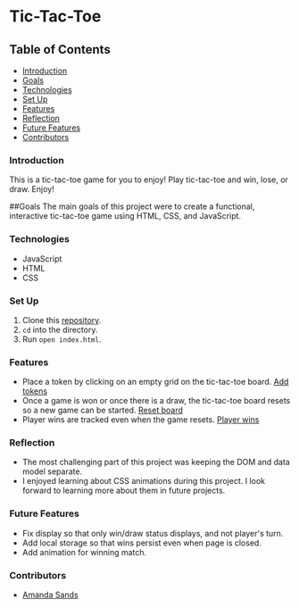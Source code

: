 # Tic-Tac-Toe

## Table of Contents
- [Introduction](#introduction)
- [Goals](#goals)
- [Technologies](#technologies)
- [Set Up](#set-up)
- [Features](#features)
- [Reflection](#reflection)
- [Future Features](#future-features)
- [Contributors](#contributors)

### Introduction
This is a tic-tac-toe game for you to enjoy! Play tic-tac-toe and win, lose, or draw. Enjoy!

##Goals
The main goals of this project were to create a functional, interactive tic-tac-toe game using HTML, CSS, and JavaScript.

### Technologies
- JavaScript
- HTML
- CSS

### Set Up
1.  Clone this [repository](https://github.com/ASands17/Tic-Tac-Toe).
2. `cd` into the directory.
3. Run `open index.html`.

### Features
- Place a token by clicking on an empty grid on the tic-tac-toe board.
[Add tokens](/assets/addTokens.jpeg)
- Once a game is won or once there is a draw, the tic-tac-toe board resets so a new game can be started.
[Reset board](/assets/blankboard.jpeg)
- Player wins are tracked even when the game resets.
[Player wins](/assets/tracknames.jpeg)

### Reflection
- The most challenging part of this project was keeping the DOM and data model separate.
- I enjoyed learning about CSS animations during this project. I look forward to learning more about them in future projects.

### Future Features
- Fix display so that only win/draw status displays, and not player's turn.
- Add local storage so that wins persist even when page is closed.
- Add animation for winning match.

### Contributors
- [Amanda Sands](https://github.com/irmakerdem)
